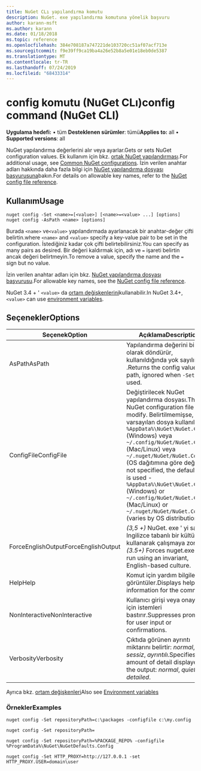 ```yaml
---
title: NuGet CLı yapılandırma komutu
description: NuGet. exe yapılandırma komutuna yönelik başvuru
author: karann-msft
ms.author: karann
ms.date: 01/18/2018
ms.topic: reference
ms.openlocfilehash: 384e708187a747221de103720cc51af07acf713e
ms.sourcegitcommit: f9e39ff9ca19ba4a26e52b8a5e01e18eb0de5387
ms.translationtype: MT
ms.contentlocale: tr-TR
ms.lasthandoff: 07/24/2019
ms.locfileid: "68433314"
---
```

# <a name="config-command-nuget-cli"></a><span data-ttu-id="bd584-103">config komutu (NuGet CLı)</span><span class="sxs-lookup"><span data-stu-id="bd584-103">config command (NuGet CLI)</span></span>

<span data-ttu-id="bd584-104">**Uygulama hedefi:** &bullet; tüm **Desteklenen sürümler**: tümü</span><span class="sxs-lookup"><span data-stu-id="bd584-104">**Applies to:** all &bullet; **Supported versions**: all</span></span>

<span data-ttu-id="bd584-105">NuGet yapılandırma değerlerini alır veya ayarlar.</span><span class="sxs-lookup"><span data-stu-id="bd584-105">Gets or sets NuGet configuration values.</span></span> <span data-ttu-id="bd584-106">Ek kullanım için bkz. [ortak NuGet yapılandırması](../../consume-packages/configuring-nuget-behavior.md).</span><span class="sxs-lookup"><span data-stu-id="bd584-106">For additional usage, see [Common NuGet configurations](../../consume-packages/configuring-nuget-behavior.md).</span></span> <span data-ttu-id="bd584-107">İzin verilen anahtar adları hakkında daha fazla bilgi için [NuGet yapılandırma dosyası başvurusuna](../nuget-config-file.md)bakın.</span><span class="sxs-lookup"><span data-stu-id="bd584-107">For details on allowable key names, refer to the [NuGet config file reference](../nuget-config-file.md).</span></span>

## <a name="usage"></a><span data-ttu-id="bd584-108">Kullanım</span><span class="sxs-lookup"><span data-stu-id="bd584-108">Usage</span></span>

```cli
nuget config -Set <name>=[<value>] [<name>=<value> ...] [options]
nuget config -AsPath <name> [options]
```

<span data-ttu-id="bd584-109">Burada `<name>` ve`<value>` yapılandırmada ayarlanacak bir anahtar-değer çifti belirtin.</span><span class="sxs-lookup"><span data-stu-id="bd584-109">where `<name>` and `<value>` specify a key-value pair to be set in the configuration.</span></span> <span data-ttu-id="bd584-110">İstediğiniz kadar çok çifti belirtebilirsiniz.</span><span class="sxs-lookup"><span data-stu-id="bd584-110">You can specify as many pairs as desired.</span></span> <span data-ttu-id="bd584-111">Bir değeri kaldırmak için, adı ve `=` işareti belirtin ancak değeri belirtmeyin.</span><span class="sxs-lookup"><span data-stu-id="bd584-111">To remove a value, specify the name and the `=` sign but no value.</span></span>

<span data-ttu-id="bd584-112">İzin verilen anahtar adları için bkz. [NuGet yapılandırma dosyası başvurusu](../nuget-config-file.md).</span><span class="sxs-lookup"><span data-stu-id="bd584-112">For allowable key names, see the [NuGet config file reference](../nuget-config-file.md).</span></span>

<span data-ttu-id="bd584-113">NuGet 3.4 + ' `<value>` da [ortam değişkenlerini](cli-ref-environment-variables.md)kullanabilir.</span><span class="sxs-lookup"><span data-stu-id="bd584-113">In NuGet 3.4+, `<value>` can use [environment variables](cli-ref-environment-variables.md).</span></span>

## <a name="options"></a><span data-ttu-id="bd584-114">Seçenekler</span><span class="sxs-lookup"><span data-stu-id="bd584-114">Options</span></span>

| <span data-ttu-id="bd584-115">Seçenek</span><span class="sxs-lookup"><span data-stu-id="bd584-115">Option</span></span> | <span data-ttu-id="bd584-116">Açıklama</span><span class="sxs-lookup"><span data-stu-id="bd584-116">Description</span></span> |
| --- | --- |
| <span data-ttu-id="bd584-117">AsPath</span><span class="sxs-lookup"><span data-stu-id="bd584-117">AsPath</span></span> | <span data-ttu-id="bd584-118">Yapılandırma değerini bir yol olarak döndürür, kullanıldığında yok sayılır `-Set` .</span><span class="sxs-lookup"><span data-stu-id="bd584-118">Returns the config value as a path, ignored when `-Set` is used.</span></span> |
| <span data-ttu-id="bd584-119">ConfigFile</span><span class="sxs-lookup"><span data-stu-id="bd584-119">ConfigFile</span></span> | <span data-ttu-id="bd584-120">Değiştirilecek NuGet yapılandırma dosyası.</span><span class="sxs-lookup"><span data-stu-id="bd584-120">The NuGet configuration file to modify.</span></span> <span data-ttu-id="bd584-121">Belirtilmemişse, varsayılan dosya kullanılır-`%AppData%\NuGet\NuGet.Config` (Windows) veya `~/.config/NuGet/NuGet.Config` (Mac/Linux) veya `~/.nuget/NuGet/NuGet.Config` (OS dağıtımına göre değişir).</span><span class="sxs-lookup"><span data-stu-id="bd584-121">If not specified, the default file is used -`%AppData%\NuGet\NuGet.Config` (Windows) or `~/.config/NuGet/NuGet.Config`  (Mac/Linux) or `~/.nuget/NuGet/NuGet.Config` (varies by OS distribution).</span></span>|
| <span data-ttu-id="bd584-122">ForceEnglishOutput</span><span class="sxs-lookup"><span data-stu-id="bd584-122">ForceEnglishOutput</span></span> | <span data-ttu-id="bd584-123">*(3,5 +)* NuGet. exe ' yi sabit, Ingilizce tabanlı bir kültür kullanarak çalışmaya zorlar.</span><span class="sxs-lookup"><span data-stu-id="bd584-123">*(3.5+)* Forces nuget.exe to run using an invariant, English-based culture.</span></span> |
| <span data-ttu-id="bd584-124">Help</span><span class="sxs-lookup"><span data-stu-id="bd584-124">Help</span></span> | <span data-ttu-id="bd584-125">Komut için yardım bilgilerini görüntüler.</span><span class="sxs-lookup"><span data-stu-id="bd584-125">Displays help information for the command.</span></span> |
| <span data-ttu-id="bd584-126">NonInteractive</span><span class="sxs-lookup"><span data-stu-id="bd584-126">NonInteractive</span></span> | <span data-ttu-id="bd584-127">Kullanıcı girişi veya onayları için istemleri bastırır.</span><span class="sxs-lookup"><span data-stu-id="bd584-127">Suppresses prompts for user input or confirmations.</span></span> |
| <span data-ttu-id="bd584-128">Verbosity</span><span class="sxs-lookup"><span data-stu-id="bd584-128">Verbosity</span></span> | <span data-ttu-id="bd584-129">Çıktıda görünen ayrıntı miktarını belirtir: *normal*, *sessiz*, *ayrıntılı*.</span><span class="sxs-lookup"><span data-stu-id="bd584-129">Specifies the amount of detail displayed in the output: *normal*, *quiet*, *detailed*.</span></span> |

<span data-ttu-id="bd584-130">Ayrıca bkz. [ortam değişkenleri](cli-ref-environment-variables.md)</span><span class="sxs-lookup"><span data-stu-id="bd584-130">Also see [Environment variables](cli-ref-environment-variables.md)</span></span>

### <a name="examples"></a><span data-ttu-id="bd584-131">Örnekler</span><span class="sxs-lookup"><span data-stu-id="bd584-131">Examples</span></span>

```cli
nuget config -Set repositoryPath=c:\packages -configfile c:\my.config

nuget config -Set repositoryPath=

nuget config -Set repositoryPath=%PACKAGE_REPO% -configfile %ProgramData%\NuGet\NuGetDefaults.Config

nuget config -Set HTTP_PROXY=http://127.0.0.1 -set HTTP_PROXY.USER=domain\user
```
